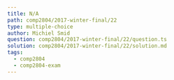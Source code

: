 ```yaml
---
title: N/A
path: comp2804/2017-winter-final/22
type: multiple-choice
author: Michiel Smid
question: comp2804/2017-winter-final/22/question.ts
solution: comp2804/2017-winter-final/22/solution.md
tags:
  - comp2804
  - comp2804-exam
---
```

